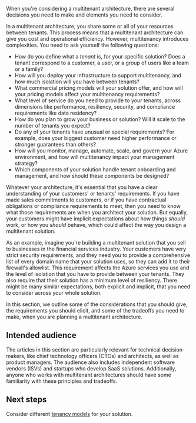 When you're considering a multitenant architecture, there are several decisions you need to make and elements you need to consider.

In a multitenant architecture, you share some or all of your resources between tenants. This process means that a multitenant architecture can give you cost and operational efficiency. However, multitenancy introduces complexities. You need to ask yourself the following questions:

- How do you define what a *tenant* is, for your specific solution? Does a tenant correspond to a customer, a user, or a group of users like a team or a family?
- How will you deploy your infrastructure to support multitenancy, and how much isolation will you have between tenants?
- What commercial pricing models will your solution offer, and how will your pricing models affect your multitenancy requirements?
- What level of service do you need to provide to your tenants, across dimensions like performance, resiliency, security, and compliance requirements like data residency?
- How do you plan to grow your business or solution? Will it scale to the number of tenants you expect?
- Do any of your tenants have unusual or special requirements? For example, does your biggest customer need higher performance or stronger guarantees than others?
- How will you monitor, manage, automate, scale, and govern your Azure environment, and how will multitenancy impact your management strategy?
- Which components of your solution handle tenant onboarding and management, and how should these components be designed?

Whatever your architecture, it's essential that you have a clear understanding of your customers' or tenants' requirements. If you have made sales commitments to customers, or if you have contractual obligations or compliance requirements to meet, then you need to know what those requirements are when you architect your solution. But equally, your customers might have implicit expectations about how things *should* work, or how you *should* behave, which could affect the way you design a multitenant solution.

As an example, imagine you're building a multitenant solution that you sell to businesses in the financial services industry. Your customers have very strict security requirements, and they need you to provide a comprehensive list of every domain name that your solution uses, so they can add it to their firewall's allowlist. This requirement affects the Azure services you use and the level of isolation that you have to provide between your tenants. They also require that their solution has a minimum level of resiliency. There might be many similar expectations, both explicit and implicit, that you need to consider across your whole solution.

In this section, we outline some of the considerations that you should give, the requirements you should elicit, and some of the tradeoffs you need to make, when you are planning a multitenant architecture.

## Intended audience

The articles in this section are particularly relevant for technical decision-makers, like chief technology officers (CTOs) and architects, as well as product managers. The audience also includes independent software vendors (ISVs) and startups who develop SaaS solutions. Additionally, anyone who works with multitenant architectures should have some familiarity with these principles and tradeoffs.

## Next steps

Consider different [tenancy models](tenancy-models.yml) for your solution.

